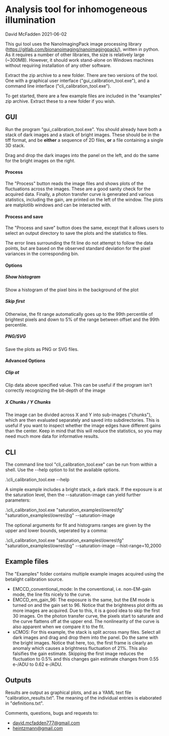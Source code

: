 # Analysis tool for inhomogeneous illumination

David McFadden 2021-06-02

This gui tool uses the NanoImagingPack image processing library
(https://gitlab.com/bionanoimaging/nanoimagingpack/),
written in python. As it requires a number of other libraries, the size is
relatively large (~300MB). However, it should work stand-alone on Windows
machines without requiring installation of any other software.

Extract the zip archive to a new folder. There are two versions of the tool. One with a graphical user interface ("gui_calibration_tool.exe"), and a command line interface ("cli_calibration_tool.exe").

To get started, there are a few example files are included in the
"examples" zip archive. Extract these to a new folder if you wish.

## GUI

Run the program "gui_calibration_tool.exe".
You should already have both a stack of dark images and a stack of bright
images. These should be in the tiff format, and be **either** a sequence of 2D
files, **or** a file containing a single 3D stack.

Drag and drop the dark images into the panel on the left, and do the same for
the bright images on the right.

#### Process
The "Process" button reads the image files and shows plots of the fluctuations
across the images. These are a good sanity check for the acquired data. Finally,
a photon transfer curve is generated and various statistics, including the gain,
are printed on the left of the window. The plots are matplotlib windows and can
be interacted with.

#### Process and save
The "Process and save" button does the same, except that it allows users to
select an output directory to save the plots and the statistics to files.

The error lines surrounding the fit line do not attempt to follow the data
points, but are based on the observed standard deviation for the pixel variances
in the corresponding bin.


#### Options

##### Show histogram
Show a histogram of the pixel bins in the background of the plot

##### Skip first
Otherwise, the fit range automatically goes up to the 99th percentile of
brightest pixels and down to 5% of the range between offset and the 99th
percentile.

##### PNG/SVG
Save the plots as PNG or SVG files.

#### Advanced Options

##### Clip at
Clip data above specified value. This can be useful if the program isn't
correctly recognizing the bit-depth of the image

##### X Chunks / Y Chunks
The image can be divided across X and Y into sub-images ("chunks"), which are then evaluated separately and saved into subdirectories. This is useful if you want to inspect whether the image edges have different gains than the center. Keep in mind that this will reduce the statistics, so you may need much more data for informative results.

## CLI

The command line tool "cli_calibration_tool.exe" can be run from within a shell. Use the --help option to list the available options.

.\cli_calibration_tool.exe --help

A simple example includes a bright stack, a dark stack. If the exposure is at the saturation level, then the --saturation-image can yield further parameters:

.\cli_calibration_tool.exe "saturation_examples\lowres\fg" "saturation_examples\lowres\bg" --saturation-image

The optional arguments for fit and histograms ranges are given by the upper and lower bounds, seperated by a comma:

.\cli_calibration_tool.exe "saturation_examples\lowres\fg" "saturation_examples\lowres\bg" --saturation-image --hist-range=10,2000

## Example files

The "Examples" folder contains multiple example images acquired using the
betalight calibration source.

* EMCCD_conventional_mode: In the conventional, i.e. non-EM-gain mode, the line
  fits nicely to the curve.
* EMCCD_em_gain_96: The exposure is the same, but the EM mode is turned on and
  the gain set to 96. Notice that the brightness plot drifts as more images are
  acquired. Due to this, it is a good idea to skip the first 30 images. On the
  photon transfer curve, the pixels start to saturate and the curve flattens off
  at the upper end. The nonlinearity of the curve is also apparent when we
  compare it to the fit.
* sCMOS: For this example, the stack is split across many files. Select all dark
  images and drag and drop them into the panel. Do the same with the bright
  images. Notice that here, too, the first frame is clearly an anomaly which
  causes a brightness fluctuation of 21%. This also falsifies the gain estimate.
  Skipping the first image reduces the fluctuation to 0.5% and this changes gain
  estimate changes from 0.55 e-/ADU to 0.62 e-/ADU.

## Outputs

Results are output as graphical plots, and as a YAML text file "calibration_results.txt".
The meaning of the individual entries is elaborated in "definitions.txt".

Comments, questions, bugs and requests to:
* david.mcfadden777@gmail.com
* heintzmann@gmail.com
